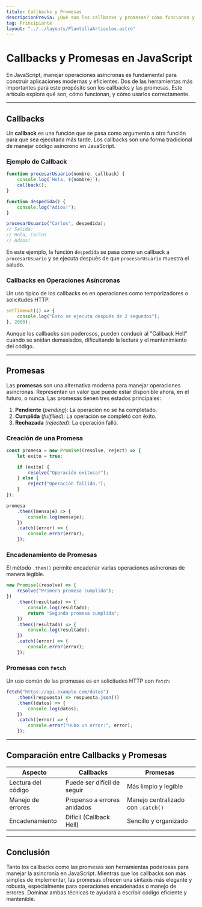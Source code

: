 ```yaml
---
titulo: Callbacks y Promesas
descripcionPrevia: ¿Qué son los callbacks y promesas? cómo funcionan y cómo usarlos correctamente es sobre de lo que trata este artículo.
tag: Principiante
layout: "../../layouts/PlantillaArticulos.astro"
---
```


# Callbacks y Promesas en JavaScript

En JavaScript, manejar operaciones asíncronas es fundamental para construir aplicaciones modernas y eficientes. Dos de las herramientas más importantes para este propósito son los callbacks y las promesas. Este artículo explora qué son, cómo funcionan, y cómo usarlos correctamente.

---

## Callbacks

Un **callback** es una función que se pasa como argumento a otra función para que sea ejecutada más tarde. Los callbacks son una forma tradicional de manejar código asíncrono en JavaScript.

### Ejemplo de Callback

```javascript
function procesarUsuario(nombre, callback) {
    console.log(`Hola, ${nombre}`);
    callback();
}

function despedida() {
    console.log("Adios!");
}

procesarUsuario("Carlos", despedida);
// Salida:
// Hola, Carlos
// Adios!
```

En este ejemplo, la función `despedida` se pasa como un callback a `procesarUsuario` y se ejecuta después de que `procesarUsuario` muestra el saludo.

### Callbacks en Operaciones Asíncronas

Un uso típico de los callbacks es en operaciones como temporizadores o solicitudes HTTP.

```javascript
setTimeout(() => {
    console.log("Esto se ejecuta después de 2 segundos");
}, 2000);
```

Aunque los callbacks son poderosos, pueden conducir al "Callback Hell" cuando se anidan demasiados, dificultando la lectura y el mantenimiento del código.

---

## Promesas

Las **promesas** son una alternativa moderna para manejar operaciones asíncronas. Representan un valor que puede estar disponible ahora, en el futuro, o nunca. Las promesas tienen tres estados principales:

1. **Pendiente** (*pending*): La operación no se ha completado.
2. **Cumplida** (*fulfilled*): La operación se completó con éxito.
3. **Rechazada** (*rejected*): La operación falló.

### Creación de una Promesa

```javascript
const promesa = new Promise((resolve, reject) => {
    let exito = true;

    if (exito) {
        resolve("Operación exitosa!");
    } else {
        reject("Operación fallida.");
    }
});

promesa
    .then((mensaje) => {
        console.log(mensaje);
    })
    .catch((error) => {
        console.error(error);
    });
```

### Encadenamiento de Promesas

El método `.then()` permite encadenar varias operaciones asíncronas de manera legible.

```javascript
new Promise((resolve) => {
    resolve("Primera promesa cumplida");
})
    .then((resultado) => {
        console.log(resultado);
        return "Segunda promesa cumplida";
    })
    .then((resultado) => {
        console.log(resultado);
    })
    .catch((error) => {
        console.error(error);
    });
```

### Promesas con `fetch`

Un uso común de las promesas es en solicitudes HTTP con `fetch`:

```javascript
fetch("https://api.example.com/datos")
    .then((respuesta) => respuesta.json())
    .then((datos) => {
        console.log(datos);
    })
    .catch((error) => {
        console.error("Hubo un error:", error);
    });
```

---

## Comparación entre Callbacks y Promesas

| Aspecto               | Callbacks                     | Promesas                     |
|-----------------------|-------------------------------|------------------------------|
| Lectura del código    | Puede ser difícil de seguir   | Más limpio y legible        |
| Manejo de errores     | Propenso a errores anidados   | Manejo centralizado con `.catch()` |
| Encadenamiento        | Difícil (Callback Hell)       | Sencillo y organizado        |

---

## Conclusión

Tanto los callbacks como las promesas son herramientas poderosas para manejar la asincronía en JavaScript. Mientras que los callbacks son más simples de implementar, las promesas ofrecen una sintaxis más elegante y robusta, especialmente para operaciones encadenadas o manejo de errores. Dominar ambas técnicas te ayudará a escribir código eficiente y mantenible.

